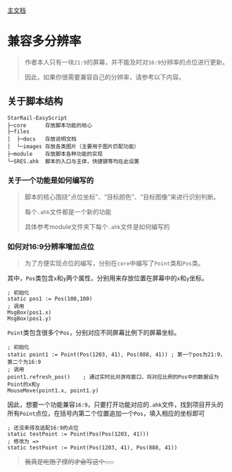 [主文档](../../README.md)
# 兼容多分辨率
> 作者本人只有一块`21:9`的屏幕，并不能及时对`16:9`分辨率的点位进行更新。
> 
> 因此，如果你很需要兼容自己的分辨率，请参考以下内容。

## 关于脚本结构
```
StarRail-EasyScript
├─core      存放脚本功能的核心
├─files     
│  ├─docs   存放说明文档
│  └─images 存放各类图片（主要用于图片匹配功能）
├─module    存放脚本各种功能的实现
└─SRES.ahk  脚本的入口与主体，快捷键等均在此设置
```
### 关于一个功能是如何编写的
> 脚本的核心围绕“点位坐标”、“目标颜色”、“目标图像”来进行识别判断。
>
> 每个`.ahk`文件都是一个新的功能
> 
> 具体参考module文件夹下每个`.ahk`文件是如何编写的


### 如何对16:9分辨率增加点位

> 为了方便实现点位的编写，分别在`core`中编写了`Point`类和`Pos`类。

其中，`Pos`类包含`x`和`y`两个属性，分别用来存放位置在屏幕中的`x`和`y`坐标。

```AutoHotKey
; 初始化
static pos1 := Pos(100,100)
; 调用
MsgBox(pos1.x)
MsgBox(pos1.y)
```

`Point`类包含很多个`Pos`，分别对应不同屏幕比例下的屏幕坐标。

```AutoHotKey
; 初始化
static point1 := Point(Pos(1203, 41), Pos(888, 41)) ; 第一个pos为21:9，第二个为16:9
; 调用
point1.refresh_pos()    ; 通过实时比对游戏窗口，将对应比例的Pos中的数据设为Point的x和y
MouseMove(point1.x, point1.y)
```

因此，想要一个功能兼容`16:9`，只要打开功能对应的`.ahk`文件，找到项目开头的所有`Point`点位，在括号内第二个位置追加一个`Pos`，填入相应的坐标即可
```AutoHotKey
; 还没来得及适配16:9的点位
static testPoint := Point(Pos(Pos(1203, 41)))
; 修改为 =>
static testPoint := Point(Pos(1203, 41), Pos(888, 41))
```

> ~~我真是吃饱了撑的才会写这个.....~~